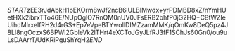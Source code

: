 $START$zEE3rJdAbkH1pEKOrm8wJf2ncB6lULBIMwdx+yrPDMBD8xZ/nYmHUetHXk2ibrxTTo46E/NUpOglO7RnQM0nUV0JFsERB2bhfP0jG2HQ+CBtWZleUihdMIrxelfRH2d4rGS+Ep7eVpeBTYwoIlDIMZzamMMK/qOmKw8DeQ5pz4J8LI8ngOczxS6BPWl2GbleVk2lTHrt4eXCToJGyJLfRJ3fF1SChJs60Gn0/ou9uLsDAArrT/UdKRiPguShYqH2$END$